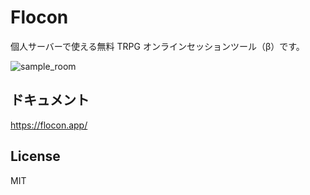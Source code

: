 # Flocon

個人サーバーで使える無料 TRPG オンラインセッションツール（β）です。

![sample_room](https://user-images.githubusercontent.com/21971954/146356815-d30391d1-9e0f-4d2b-a38b-359d71a7c5e9.png)

## ドキュメント

<https://flocon.app/>

## License

MIT
